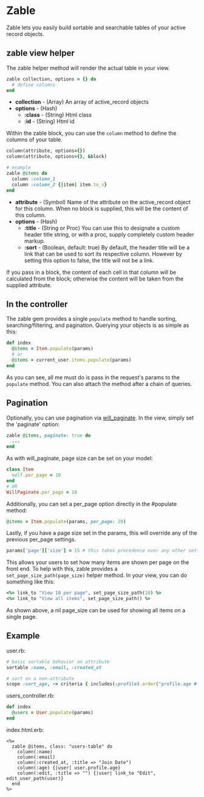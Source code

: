 # Zable

Zable lets you easily build sortable and searchable tables of your active record objects.

## zable view helper

The zable helper method will render the actual table in your view.

```ruby
zable collection, options = {} do
  # define columns
end
```

* **collection** - (Array) An array of active_record objects
* **options** - (Hash)
  * **:class** - (String) Html class
  * **:id** - (String) Html id

Within the zable block, you can use the `column` method to define the columns of your table.

```ruby
column(attribute, options={})
column(attribute, options={}, &block)

# example
zable @items do
  column :column_1
  column :column_2 {|item| item.to_s}
end
```

* **attribute** - (Symbol) Name of the attribute on the active_record object for this column. When no block is supplied, this will be the content of this column.
* **options** - (Hash)
  * **:title** - (String or Proc) You can use this to designate a custom header title string, or with a proc, supply completely custom header markup.
  * **:sort** - (Boolean, default: true) By default, the header title will be a link that can be used to sort its respective column. However by setting this option to false, the title will not be a link.

If you pass in a block, the content of each cell in that column will be calculated from the block; otherwise the content will be taken from the supplied attribute.

## In the controller

The zable gem provides a single `populate` method to handle sorting, searching/filtering, and pagination. Querying your objects is as simple as this:

```ruby
def index
  @items = Item.populate(params)
  # or
  @items = current_user.items.populate(params)
end
```

As you can see, all me must do is pass in the request's params to the `populate` method. You can also attach the method after a chain of queries.


## Pagination

Optionally, you can use pagination via [will_paginate](https://github.com/mislav/will_paginate). In the view, simply set the 'paginate' option:

```ruby
zable @items, paginate: true do
  ...
end
```

As with will_paginate, page size can be set on your model:

```ruby
class Item
  self.per_page = 10
end
# OR
WillPaginate.per_page = 10
```

Additionally, you can set a per_page option directly in the #populate method:

```ruby
@items = Item.populate(params, per_page: 20)
```

Lastly, if you have a page size set in the params, this will override any of the previous per_page settings.

```ruby
params['page']['size'] = 15 # this takes precedence over any other settings
```

This allows your users to set how many items are shown per page on the front end. To help with this, zable provides a `set_page_size_path(page_size)` helper method. In your view, you can do something like this:

```ruby
<%= link_to "View 10 per page", set_page_size_path(10) %>
<%= link_to "View all items", set_page_size_path() %>
```

As shown above, a nil page_size can be used for showing all items on a single page.

## Example

user.rb:
```ruby
# basic sortable behavior on attribute
sortable :name, :email, :created_at

# sort on a non-attribute
scope :sort_age, -> criteria { includes(:profile).order("profile.age #{criteria[:order]}") }
```

users_controller.rb:
```ruby
def index
  @users = User.populate(params)
end
```

index.html.erb:
```erb
<%= 
  zable @items, class: "users-table" do
    column(:name)
    column(:email)
    column(:created_at, :title => "Join Date")
    column(:age) {|user| user.profile.age}
    column(:edit, :title => "") {|user| link_to "Edit", edit_user_path(user)}
  end
%>
```
